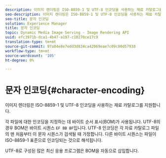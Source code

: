 ```yaml
---
description: 이미지 렌더링은 ISO-8859-1 및 UTF-8 인코딩을 사용하는 재료 카탈로그를 지원합니다.
seo-description: 이미지 렌더링은 ISO-8859-1 및 UTF-8 인코딩을 사용하는 재료 카탈로그를 지원합니다.
seo-title: 문자 인코딩
solution: Experience Manager
title: 문자 인코딩
topic: Dynamic Media Image Serving - Image Rendering API
uuid: efc3971b-dca1-4b47-a197-c10270ce17c9
translation-type: tm+mt
source-git-commit: 97a84e8e7edd3d834ca42069eae7c09c00d57938
workflow-type: tm+mt
source-wordcount: '105'
ht-degree: 0%

---
```



# 문자 인코딩{#character-encoding}

이미지 렌더링은 ISO-8859-1 및 UTF-8 인코딩을 사용하는 재료 카탈로그를 지원합니다.

각 파일에 대한 인코딩을 지정하는 데 바이트 순서 표시(BOM)가 사용됩니다. UTF-8의 경우 BOM은 바이트 시퀀스 `EF BB BF`입니다. UTF-8 인코딩은 각 자료 카탈로그 파일의 맨 처음부터 이 문자 시퀀스가 검색될 때 가정합니다. 다른 바이트 시퀀스는 파일이 ISO-8859-1 표준으로 인코딩되는 것으로 해석됩니다.

UTF-8로 구성된 많은 최신 응용 프로그램은 BOM을 자동으로 삽입합니다.
